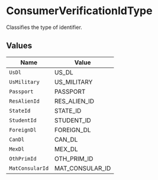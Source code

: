 # ConsumerVerificationIdType

Classifies the type of identifier.


## Values

| Name            | Value           |
| --------------- | --------------- |
| `UsDl`          | US_DL           |
| `UsMilitary`    | US_MILITARY     |
| `Passport`      | PASSPORT        |
| `ResAlienId`    | RES_ALIEN_ID    |
| `StateId`       | STATE_ID        |
| `StudentId`     | STUDENT_ID      |
| `ForeignDl`     | FOREIGN_DL      |
| `CanDl`         | CAN_DL          |
| `MexDl`         | MEX_DL          |
| `OthPrimId`     | OTH_PRIM_ID     |
| `MatConsularId` | MAT_CONSULAR_ID |